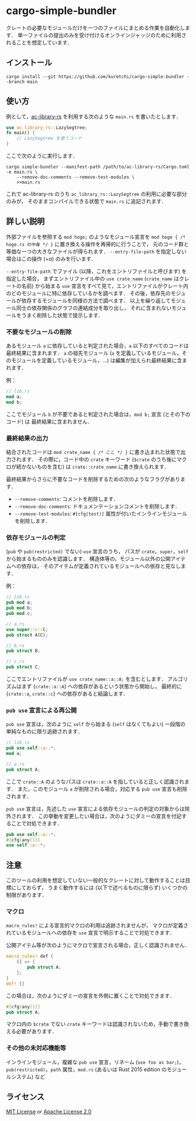 # cargo-simple-bundler

クレートの必要なモジュールだけを一つのファイルにまとめる作業を自動化します．
単一ファイルの提出のみを受け付けるオンラインジャッジのために利用されることを想定しています．

## インストール

```
cargo install --git https://github.com/kuretchi/cargo-simple-bundler --branch main
```

## 使い方

例として，[ac-library-rs](https://github.com/rust-lang-ja/ac-library-rs) を利用する次のような
`main.rs` を書いたとします．

```rust
use ac_library_rs::LazySegtree;
fn main() {
    // LazySegtree を使うコード
}
```

ここで次のように実行します．

```
cargo simple-bundler --manifest-path /path/to/ac-library-rs/Cargo.toml -e main.rs \
    --remove-doc-comments --remove-test-modules \
    >>main.rs
```

これで ac-library-rs のうち `ac_library_rs::LazySegtree` の利用に必要な部分のみが，
そのままコンパイルできる状態で `main.rs` に追記されます．

## 詳しい説明

外部ファイルを参照する `mod hoge;` のようなモジュール宣言を
`mod hoge { /* hoge.rs の中身 */ }` に置き換える操作を再帰的に行うことで，
元のコード群と等価な一つの大きなファイルが得られます．
`--entry-file-path` を指定しない場合はこの操作 (+α) のみを行います．

`--entry-file-path` でファイル (以降，これをエントリファイルと呼びます) を指定した場合，
まずエントリファイル中の `use crate_name` (`crate_name` はクレートの名前) から始まる
`use` 宣言をすべて見て，エントリファイルがクレート内のどのモジュールに特に依存しているかを調べます．
その後，依存先のモジュールが依存するモジュールを同様の方法で調べます．
以上を繰り返してモジュール同士の依存関係のグラフの連結成分を取り出し，
それに含まれないモジュールをうまく削除した状態で提示します．

### 不要なモジュールの削除

あるモジュール `a` に依存していると判定された場合，`a` 以下のすべてのコードは最終結果に含まれます．
`a` の祖先モジュール (`a` を定義しているモジュール，そのモジュールを定義しているモジュール，…)
は編集が加えられ最終結果に含まれます．

例：

```rust
// lib.rs
mod a;
mod b;
```

ここでモジュール `b` が不要であると判定された場合は，`mod b;` 宣言 (とその下のコード) は
最終結果に含まれません．

### 最終結果の出力

結合されたコードは `mod crate_name { /* ここ */ }` に書き込まれた状態で出力されます．
その際に，コード中の `crate` キーワード (`$crate` のうち後にマクロが続かないものを含む) は
`crate::crate_name` に書き換えられます．

最終結果からさらに不要なコードを削除するための次のようなフラグがあります．

* `--remove-comments`: コメントを削除します．
* `--remove-doc-comments`: ドキュメンテーションコメントを削除します．
* `--remove-test-modules`: `#[cfg(test)]` 属性が付いたインラインモジュールを削除します．

### 依存モジュールの判定

(`pub` や `pub(restricted)` でない) `use` 宣言のうち，
パスが `crate`，`super`，`self` から始まるもののみを認識します．
構造体等の，モジュール以外の公開アイテムへの依存は，
そのアイテムが定義されているモジュールへの依存と見なします．

例：

```rust
// lib.rs
pub mod a;
pub mod b;
pub mod c;
```

```rust
// a.rs
use super::c::C;
pub struct A(C);
```

```rust
// b.rs
pub struct B;
```

```rust
// c.rs
pub struct C;
```

ここでエントリファイルが `use crate_name::a::A;` を含むとします．
アルゴリズムはまず {`crate::a::A`} への依存があるという状態から開始し，
最終的に {`crate::a`, `crate::c`} への依存があると結論します．

### `pub use` 宣言による再公開

`pub use` 宣言は，次のように `self` から始まる (`self` はなくてもよい)
一段階の単純なものに限り追跡されます．

```rust
// lib.rs
pub use self::a::*;
mod a;
```

```rust
// a.rs
pub struct A;
```

ここで `crate::A` のようなパスは `crate::a::A` を指していると正しく認識されます．
また，このモジュール `a` が削除される場合，対応する `pub use` 宣言も削除されます．

`pub use` 宣言は，先述した `use` 宣言による依存モジュールの判定の対象からは除外されます．
この挙動を変更したい場合は，次のようにダミーの宣言を付記することで対処できます．

```rust
pub use self::a::*;
#[cfg(any())]
use self::a::*;
```

## 注意

このツールの利用を想定していない一般的なクレートに対して動作することは目標にしておらず，
うまく動作するには (以下で述べるものに限らず) いくつかの制限があります．

### マクロ

`macro_rules!` による宣言的マクロの利用は追跡されませんが，
マクロが定義されているモジュールへの依存を `use` 宣言で明示することで対処できます．

公開アイテム等が次のようにマクロで宣言される場合，正しく認識されません．

```rust
macro_rules! def {
    () => {
        pub struct A;
    };
}
def! {}
```

この場合は，次のようにダミーの宣言を外側に置くことで対処できます．

```rust
#[cfg(any())]
pub struct A;
```

マクロ内の `$crate` でない `crate` キーワードは認識されないため，手動で書き換える必要があります．

### その他の未対応機能等

インラインモジュール，複雑な `pub use` 宣言，リネーム (`use foo as bar;`)，
`pub(restricted)`，`path` 属性，`mod.rs` (あるいは Rust 2015 edition のモジュールシステム) など

## ライセンス

[MIT License](./LICENSE-MIT) or [Apache License 2.0](./LICENSE-APACHE)
